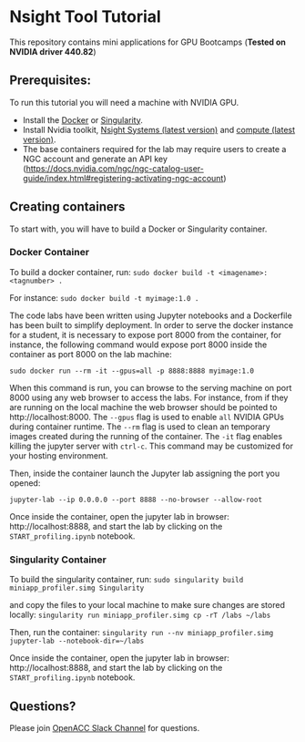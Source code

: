 # Nsight Tool Tutorial
This repository contains mini applications for GPU Bootcamps (**Tested on NVIDIA driver 440.82**)

## Prerequisites:
To run this tutorial you will need a machine with NVIDIA GPU.

- Install the [Docker](https://docs.docker.com/get-docker/) or [Singularity](https://sylabs.io/docs/]).
- Install Nvidia toolkit, [Nsight Systems (latest version)](https://developer.nvidia.com/nsight-systems) and [compute (latest version)](https://developer.nvidia.com/nsight-compute).
- The base containers required for the lab may require users to create a NGC account and generate an API key (https://docs.nvidia.com/ngc/ngc-catalog-user-guide/index.html#registering-activating-ngc-account)

## Creating containers
To start with, you will have to build a Docker or Singularity container.

### Docker Container
To build a docker container, run: 
`sudo docker build -t <imagename>:<tagnumber> .`

For instance:
`sudo docker build -t myimage:1.0 .`

The code labs have been written using Jupyter notebooks and a Dockerfile has been built to simplify deployment. In order to serve the docker instance for a student, it is necessary to expose port 8000 from the container, for instance, the following command would expose port 8000 inside the container as port 8000 on the lab machine:

`sudo docker run --rm -it --gpus=all -p 8888:8888 myimage:1.0`

When this command is run, you can browse to the serving machine on port 8000 using any web browser to access the labs. For instance, from if they are running on the local machine the web browser should be pointed to http://localhost:8000. The `--gpus` flag is used to enable `all` NVIDIA GPUs during container runtime. The `--rm` flag is used to clean an temporary images created during the running of the container. The `-it` flag enables killing the jupyter server with `ctrl-c`. This command may be customized for your hosting environment.


Then, inside the container launch the Jupyter lab assigning the port you opened:

`jupyter-lab --ip 0.0.0.0 --port 8888 --no-browser --allow-root`


Once inside the container, open the jupyter lab in browser: http://localhost:8888, and start the lab by clicking on the `START_profiling.ipynb` notebook.

### Singularity Container

To build the singularity container, run: 
`sudo singularity build miniapp_profiler.simg Singularity`

and copy the files to your local machine to make sure changes are stored locally:
`singularity run miniapp_profiler.simg cp -rT /labs ~/labs`

Then, run the container:
`singularity run --nv miniapp_profiler.simg jupyter-lab --notebook-dir=~/labs`

Once inside the container, open the jupyter lab in browser: http://localhost:8888, and start the lab by clicking on the `START_profiling.ipynb` notebook.


## Questions?
Please join [OpenACC Slack Channel](https://openacclang.slack.com/messages/openaccusergroup) for questions.
